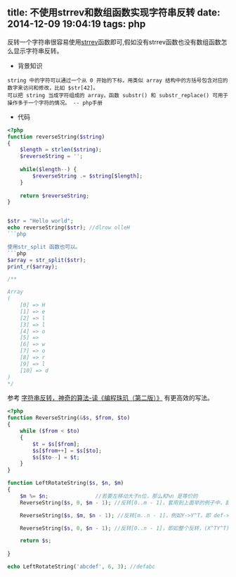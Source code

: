 title: 不使用strrev和数组函数实现字符串反转
date: 2014-12-09 19:04:19
tags: php
---

反转一个字符串很容易使用[strrev][1]函数即可,假如没有strrev函数也没有数组函数怎么显示字符串反转。

* 背景知识
```
string 中的字符可以通过一个从 0 开始的下标，用类似 array 结构中的方括号包含对应的数字来访问和修改，比如 $str[42]。
可以把 string 当成字符组成的 array。函数 substr() 和 substr_replace() 可用于操作多于一个字符的情况。 -- php手册
```
* 代码
```php
<?php
function reverseString($string) 
{
	$length = strlen($string);
	$reverseString = '';
	
	while($length--) {
		$reverseString .= $string[$length];
	}
	
	return $reverseString;
}


$str = "Hello world";
echo reverseString($str); //dlrow olleH
```php

使用str_split 函数也可以。
```php
$array = str_split($str);
print_r($array);

/**

Array
(
    [0] => H
    [1] => e
    [2] => l
    [3] => l
    [4] => o
    [5] =>  
    [6] => w
    [7] => o
    [8] => r
    [9] => l
    [10] => d
)
*/
```

参考 [字符串反转，神奇的算法-读《编程珠玑（第二版）》][2] 有更高效的写法。
```php
<?php
function ReverseString(&$s, $from, $to)
{
    while ($from < $to)
    {
        $t = $s[$from];
        $s[$from++] = $s[$to];
        $s[$to--] = $t;
    }
}

function LeftRotateString($s, $n, $m)
{
    $m %= $n;               //若要左移动大于n位，那么和%n 是等价的  
    ReverseString($s, 0, $m - 1); //反转[0..m - 1]，套用到上面举的例子中，就是X->X^T，即 abc->cba

    ReverseString($s, $m, $n - 1); //反转[m..n - 1]，例如Y->Y^T，即 def->fed

    ReverseString($s, 0, $n - 1); //反转[0..n - 1]，即如整个反转，(X^TY^T)^T=YX，即 cbafed->defabc。

    return $s;
    
}

echo LeftRotateString('abcdef', 6, 3); //defabc
```

  [1]: http://php.net/manual/en/function.strrev.php
  [2]: http://haolloyin.blog.51cto.com/1177454/560597